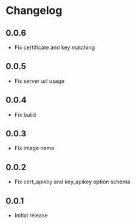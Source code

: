 # Changelog

## 0.0.6

- Fix certificate and key matching

## 0.0.5

- Fix server url usage

## 0.0.4

- Fix build

## 0.0.3

- Fix image name

## 0.0.2

- Fix cert_apikey and key_apikey option schema

## 0.0.1

- Initial release
